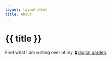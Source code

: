 ```yaml
---
layout: layout.html
title: About
---
```

# {{ title }}
Find what I am writing over at my 🪴[digital garden](https://joschuasgarden.com/).